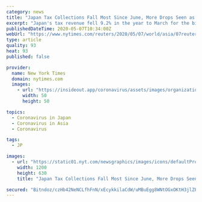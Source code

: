 ```yaml
---
category: news
title: "Japan Tax Collections Fall Most Since June, More Drops Seen as Virus Bites"
excerpt: "Japan's tax revenue fell 9.2% in the year to March for the biggest annual decline since last June, hit by a delay in the due date because of the coronavirus pandemic, the finance ministry said, amid worries of bigger drops ahead."
publishedDateTime: 2020-05-07T10:34:00Z
webUrl: "https://www.nytimes.com/reuters/2020/05/07/world/asia/07reuters-health-coronavirus-japan-tax.html"
type: article
quality: 93
heat: 93
published: false

provider:
  name: New York Times
  domain: nytimes.com
  images:
    - url: "https://insideout.app/coronavirus/assets/images/organizations/nytimes.com-50x50.jpg"
      width: 50
      height: 50

topics:
  - Coronavirus in Japan
  - Coronavirus in Asia
  - Coronavirus

tags:
  - JP

images:
  - url: "https://static01.nyt.com/newsgraphics/images/icons/defaultPromoCrop.png"
    width: 1200
    height: 630
    title: "Japan Tax Collections Fall Most Since June, More Drops Seen as Virus Bites"

secured: "Bitndoz/czHb42NeNCLfhFnN/xEcykkilaCdW/uMBuEgg8WNtOGxOKtH3jlZP2D5ObvXk1tm3ZREVdJ3XsONXh5VdsLq3HK3EQq1cCwDdaSLdEM4DhA5Y4l1vCZBr/jjiDljjXvPP4a3q74OTCb/H6c5gDI9/5PeVNy59+eBJjVUyG9yH/R3noRLjhezI9tX6Ktl8oTylxJQqNqE/7QLXGKtgbYLN4UW2Q5rJbkEK8gn9PsAQu+LtsSolVl2t3XAYbo9F94seHkaxVlMpP2ymvfg5t8oHW4RxV6h/s2NSC8Hl3uYuhnH8ER84rNYQMcO;mLaxpoUUOwVUPFjeREDOsA=="
---
```


